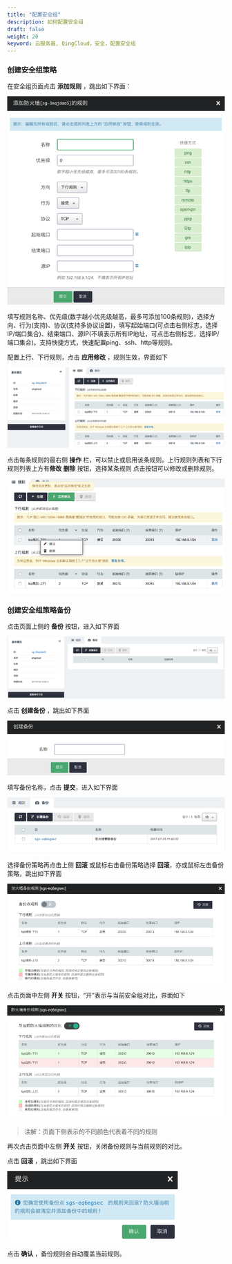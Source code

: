 ```yaml
---
title: "配置安全组"
description: 如何配置安全组
draft: false
weight: 20
keyword: 云服务器, QingCloud，安全，配置安全组
---
```


### 创建安全组策略

在安全组页面点击 **添加规则** ，跳出如下界面：

![](../../_images/create_sg_4.png)

填写规则名称、优先级(数字越小优先级越高，最多可添加100条规则)，选择方向、行为(支持)、协议(支持多协议设置)，填写起始端口(可点击右侧标志，选择IP/端口集合)、结束端口、源IP(不填表示所有IP地址，可点击右侧标志，选择IP/端口集合)。支持快捷方式，快速配置ping、ssh、http等规则。

配置上行、下行规则，点击 **应用修改** ，规则生效，界面如下

![](../../_images/create_sg_5.png)

点击每条规则的最右侧 **操作** 栏，可以禁止或启用该条规则。上行规则列表和下行规则列表上方有**修改**  **删除** 按钮，选择某条规则 点击按钮可以修改或删除规则。

![](../../_images/create_sg_6.png)


### 创建安全组策略备份

点击页面上侧的 **备份** 按钮，进入如下界面

![](../../_images/create_sg_7.png)

点击 **创建备份** ，跳出如下界面

![](../../_images/create_sg_8.png)

填写备份名称，点击 **提交**，进入如下界面

![](../../_images/create_sg_9.png)

选择备份策略再点击上侧 **回滚** 或鼠标右击备份策略选择 **回滚**，亦或鼠标左击备份策略，跳出如下界面

![](../../_images/create_sg_10.png)

点击页面中左侧 **开关** 按钮，“开”表示与当前安全组对比，界面如下

![](../../_images/create_sg_11.png)

> 注解：页面下侧表示的不同颜色代表着不同的规则

再次点击页面中左侧 **开关** 按钮，关闭备份规则与当前规则的对比。

点击 **回滚** ，跳出如下界面

![](../../_images/create_sg_13.png)

点击 **确认** ，备份规则会自动覆盖当前规则。

